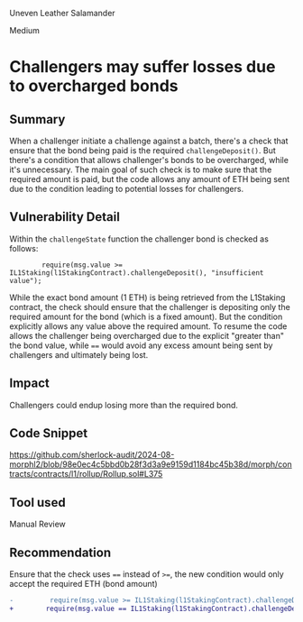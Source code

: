 Uneven Leather Salamander

Medium

# Challengers may suffer losses due to overcharged bonds

## Summary
When a challenger initiate a challenge against a batch, there's a check that ensure that the bond being paid is the required `challengeDeposit()`. But there's a condition that allows challenger's bonds to be overcharged, while it's unnecessary. The main goal of such check is to make sure that the required amount is paid, but the code allows any amount of ETH being sent due to the condition leading to potential losses for challengers.
## Vulnerability Detail
Within the `challengeState` function the challenger bond is checked as follows:

```solidity 
        require(msg.value >= IL1Staking(l1StakingContract).challengeDeposit(), "insufficient value");
```
While the exact bond amount (1 ETH) is being retrieved from the L1Staking contract, the check should ensure that the challenger is depositing only the required amount for the bond (which is a fixed amount). But the condition explicitly allows any value above the required amount. To resume the code allows the challenger being overcharged due to the explicit "greater than" the bond value, while `==` would avoid any excess amount being sent by challengers and ultimately being lost. 
## Impact
 Challengers could endup losing more than the required bond.
## Code Snippet
https://github.com/sherlock-audit/2024-08-morphl2/blob/98e0ec4c5bbd0b28f3d3a9e9159d1184bc45b38d/morph/contracts/contracts/l1/rollup/Rollup.sol#L375
## Tool used
Manual Review
## Recommendation
Ensure that the check uses `==` instead of `>=`, the new condition would only accept the required ETH (bond amount)

```diff 
-         require(msg.value >= IL1Staking(l1StakingContract).challengeDeposit(), "insufficient value");
+        require(msg.value == IL1Staking(l1StakingContract).challengeDeposit(), "incorrect value");
```